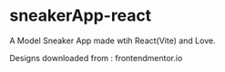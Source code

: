 # sneakerApp-react
A Model Sneaker App made wtih React(Vite) and Love.


Designs downloaded from : frontendmentor.io
